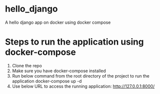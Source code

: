 # hello_django
A hello django app on docker using docker compose
# Steps to run the application using docker-compose
1. Clone the repo
2. Make sure you have docker-compose installed
3. Run below command from the root directory of the project to run the application
    docker-compose up -d
4. Use below URL to access the running application:
   http://127.0.0.1:8000/
